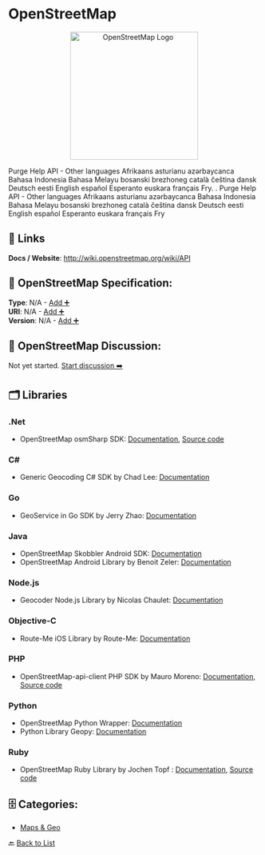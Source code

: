 # OpenStreetMap
<p align="center">
    <img width="256" src="https://raw.githubusercontent.com/apis-list/apis-list/main/apis/openstreetmap/logo_256x256.png" alt="OpenStreetMap Logo"/>
</p>
Purge Help API - Other languages Afrikaans asturianu azərbaycanca Bahasa Indonesia Bahasa Melayu bosanski brezhoneg català čeština dansk Deutsch eesti English español Esperanto euskara français Fry. .  Purge Help API - Other languages Afrikaans asturianu azərbaycanca Bahasa Indonesia Bahasa Melayu bosanski brezhoneg català čeština dansk Deutsch eesti English español Esperanto euskara français Fry

##  🔗 Links
**Docs / Website**: http://wiki.openstreetmap.org/wiki/API

## 🧬 OpenStreetMap Specification:
**Type**: N/A - [Add ➕](https://github.com/apis-list/apis-list/edit/main/apis.yaml#L14336)  
**URI**: N/A - [Add ➕](https://github.com/apis-list/apis-list/edit/main/apis.yaml#L14336)  
**Version**: N/A - [Add ➕](https://github.com/apis-list/apis-list/edit/main/apis.yaml#L14336)

## 💬 OpenStreetMap Discussion:
Not yet started. [Start discussion ➡️](https://github.com/apis-list/apis-list/discussions/new)

## 🗂️ Libraries
### .Net
- OpenStreetMap osmSharp SDK: [Documentation](http://www.osmsharp.com/), [Source code](https://github.com/OsmSharp)
### C#
- Generic Geocoding C# SDK by Chad Lee: [Documentation](https://github.com/chadly/Geocoding.net)
### Go
- GeoService in Go SDK by Jerry Zhao: [Documentation](https://github.com/codingsince1985/geo-golang)
### Java
- OpenStreetMap Skobbler Android SDK: [Documentation](http://developer.skobbler.com/features#mobileDevicesAndWeb)
-  OpenStreetMap Android Library by Benoit Zeler: [Documentation](https://github.com/benoitongit/android-open-street-map)
### Node.js
-  Geocoder Node.js Library by Nicolas Chaulet: [Documentation](https://github.com/nchaulet/node-geocoder)
### Objective-C
- Route-Me iOS Library by Route-Me: [Documentation](https://github.com/route-me/route-me)
### PHP
- OpenStreetMap-api-client PHP SDK by Mauro Moreno: [Documentation](https://packagist.org/packages/mauro-moreno/openstreetmap-api-client), [Source code](https://github.com/mauro-moreno/openstreetmap-api-client)
### Python
- OpenStreetMap Python Wrapper: [Documentation](https://github.com/metaodi/osmapi)
- Python Library Geopy: [Documentation](https://github.com/geopy/geopy)
### Ruby
- OpenStreetMap Ruby Library by Jochen Topf : [Documentation](http://wiki.openstreetmap.org/wiki/OSMLib), [Source code](https://github.com/emacsen/osmlib-base)


## 🗄️ Categories:
- [Maps & Geo](https://github.com/apis-list/apis-list#maps--geo-)

🔙  [Back to List](https://github.com/apis-list/apis-list)
